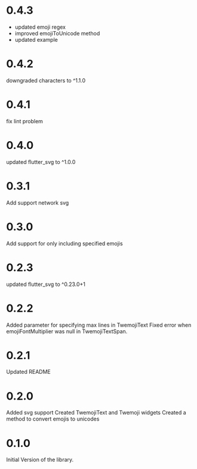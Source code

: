 # 0.4.3
- updated emoji regex
- improved emojiToUnicode method
- updated example
# 0.4.2
downgraded characters to ^1.1.0

# 0.4.1
fix lint problem
# 0.4.0
updated flutter_svg to ^1.0.0


# 0.3.1
Add support network svg
# 0.3.0
Add support for only including specified emojis
# 0.2.3
updated flutter_svg to ^0.23.0+1
# 0.2.2
Added parameter for specifying max lines in TwemojiText
Fixed error when emojiFontMultiplier was null in TwemojiTextSpan.
# 0.2.1
Updated README
# 0.2.0
Added svg support
Created TwemojiText and Twemoji widgets
Created a method to convert emojis to unicodes 
# 0.1.0

Initial Version of the library.